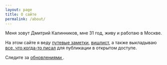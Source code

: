 ```yaml
---
layout: page
title: О сайте
permalink: /about/
---
```


Меня зовут Дмитрий Калинников, мне 31 год, живу и работаю в Москве. 

На этом сайте я веду [путевые заметки](/travel), [вишлист](/wishlist), а также выкладываю [все, что когда-то писал](/) для публикации в открытом доступе.

Следите за [обновлениями <i class="fa fa-rss-square calm"></i>](/feed.xml).